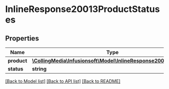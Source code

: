 # InlineResponse20013ProductStatuses

## Properties
Name | Type | Description | Notes
------------ | ------------- | ------------- | -------------
**product** | [**\CollingMedia\Infusionsoft\Model\InlineResponse20012Products**](InlineResponse20012Products.md) |  | [optional] 
**status** | **string** |  | [optional] 

[[Back to Model list]](../README.md#documentation-for-models) [[Back to API list]](../README.md#documentation-for-api-endpoints) [[Back to README]](../README.md)


